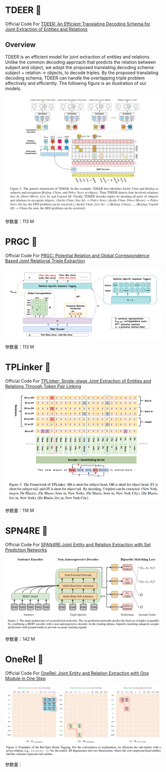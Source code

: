 # TDEER 🦌

Official Code For [TDEER: An Efficient Translating Decoding Schema for Joint Extraction of Entities and Relations](https://aclanthology.org/2021.emnlp-main.635/)

## Overview

TDEER is an efficient model for joint extraction of entities and relations. Unlike the common decoding approach that predicts the relation between subject and object, we adopt the proposed translating decoding schema: subject + relation -> objects, to decode triples. By the proposed translating decoding schema, TDEER can handle the overlapping triple problem effectively and efficiently. The following figure is an illustration of our models.

![overview](docs/TDEER-Overview.png)

参数量：113 M


# PRGC 🦌

Official Code For [PRGC: Potential Relation and Global Correspondence Based Joint Relational Triple Extraction](https://arxiv.org/abs/2106.09895) 

![overview](docs/PRGC-Overview.png)

参数量：113 M


# TPLinker 🦌

Official Code For [TPLinker: Single-stage Joint Extraction of Entities and Relations Through Token Pair Linking](https://arxiv.org/abs/2010.13415) 


![overview](docs/TPLinker-Overview.png)

参数量：116 M


# SPN4RE 🦌

Official Code For [SPAN4RE:Joint Entity and Relation Extraction with Set Prediction Networks](https://arxiv.org/abs/2011.01675) 


![overview](docs/SPN4RE-Overview.png)

参数量：142 M


# OneRel 🦌

Official Code For [OneRel: Joint Entity and Relation Extraction with One Module in One Step](https://arxiv.org/abs/2203.05412) 


![overview](docs/OneRel-Overview.png)

参数量：

